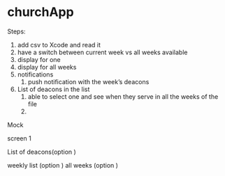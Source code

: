 # churchApp



Steps:

1. add csv to Xcode and read it
2.  have a switch between current week vs all weeks available 
3. display for one 
4. display for all weeks 
5. notifications 
    1. push notification with the week’s deacons
6. List of deacons in the list 
    1. able to select one and see when they serve in all the weeks of the file
    2. 




Mock 

screen 1

List of deacons(option )

weekly list (option )
all weeks (option )

